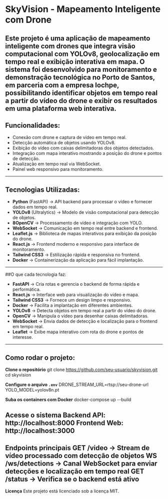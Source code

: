 # SkyVision - Mapeamento Inteligente com Drone

Este projeto é uma aplicação de mapeamento inteligente com drones que integra visão computacional com YOLOv8, geolocalização em tempo real e exibição interativa em mapa.
O sistema foi desenvolvido para monitoramento e demonstração tecnológica no Porto de Santos, em parceria com a empresa Iochpe, possibilitando identificar objetos em tempo real a partir do vídeo do drone e exibir os resultados em uma plataforma web interativa.
---
## Funcionalidades:
- Conexão com drone e captura de vídeo em tempo real.
- Detecção automática de objetos usando YOLOv8.
- Exibição do vídeo com caixas delimitadoras dos objetos detectados.
- Integração com mapa interativo mostrando a posição do drone e pontos de detecção.
- Atualização em tempo real via WebSocket.
- Painel web responsivo para monitoramento.
---
## Tecnologias Utilizadas:
- **Python** (FastAPI) → API backend para processar o vídeo e fornecer dados em tempo real.
- **YOLOv8** (Ultralytics) → Modelo de visão computacional para detecção de objetos.
- **8OpenCV** → Processamento de vídeo e integração com YOLO.
- **WebSocket** → Comunicação em tempo real entre backend e frontend.
- **Leaflet.js** → Biblioteca de mapas interativos para exibição da posição do drone.
- **React.js** → Frontend moderno e responsivo para interface de monitoramento.
- **Tailwind CSS3** → Estilização rápida e responsiva no frontend.
- **Docker** → Containerização da aplicação para fácil implantação.
---
##O que cada tecnologia faz:
- **FastAPI** → Cria rotas e gerencia o backend de forma rápida e performática.
- **React.js** → Interface web para visualização do vídeo e mapa.
- **Tailwind CSS3** → Fornece um design limpo e responsivo.
- **Docker** → Facilita a implantação em diferentes ambientes.
- **YOLOv8** → Detecta objetos em tempo real a partir do vídeo do drone.
- **OpenCV** → Manipula o vídeo para desenhar caixas delimitadoras.
- **WebSocket** → Envia dados de detecção e localização para o frontend em tempo real.
- **Leaflet** → Exibe mapa interativo com rota do drone e pontos de interesse.
---
## Como rodar o projeto:

**Clone o repositório**
git clone https://github.com/seu-usuario/skyvision.git
cd skyvision

**Configure o arquivo `.env`**
DRONE_STREAM_URL=rtsp://seu-drone-url
YOLO_MODEL=yolov8n.pt

**Suba os containers com Docker**
docker-compose up --build

**Acesse o sistema**
Backend API: http://localhost:8000
Frontend Web: http://localhost:3000
---
**Endpoints principais**
GET /video → Stream de vídeo processado com detecção de objetos
WS /ws/detections → Canal WebSocket para enviar detecções e localização em tempo real
GET /status → Verifica se o backend está ativo
---
**Licença**
Este projeto está licenciado sob a licença MIT.
